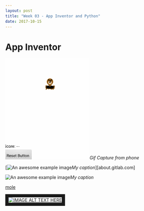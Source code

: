 ```yaml
---
layout: post
title: "Week 03 - App Inventor and Python"
date: 2017-10-15
---
```


# App Inventor

![An image](../_img/mole.gif)*Gif Capture from phone*

[![An awesome example image](/images/path/to/folder/image.png "Hello World")*My caption*][about.gitlab.com]

![An awesome example image](https://photos.app.goo.gl/7hMjTS5nr2mF8HUB3)*My caption*

[mole]

[mole]: ..\_img\mole.gif

<a href="http://www.youtube.com/watch?feature=player_embedded&v=YOUTUBE_VIDEO_ID_HERE
" target="_blank"><img src="http://img.youtube.com/vi/YOUTUBE_VIDEO_ID_HERE/0.jpg" 
alt="IMAGE ALT TEXT HERE" width="240" height="180" border="10" /></a>